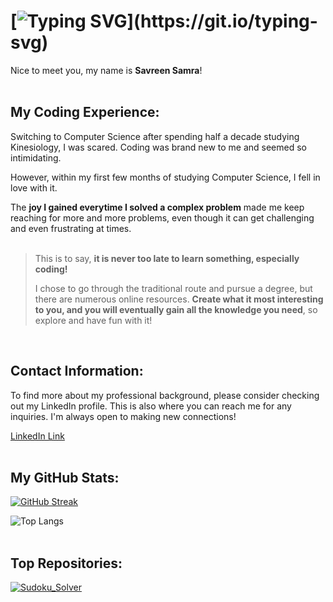 # [![Typing SVG](https://readme-typing-svg.demolab.com?font=Roboto+Mono&weight=700&size=22&letterSpacing=0.1rem&pause=1000&color=07952E&background=E4B4FF00&width=435&lines=Welcome!)](https://git.io/typing-svg)

Nice to meet you, my name is **Savreen Samra**!
<br>
<br>

## My Coding Experience: ##
Switching to Computer Science after spending half a decade studying Kinesiology, I was scared. Coding was brand new to me and seemed so intimidating. 

However, within my first few months of studying Computer Science, I fell in love with it. 

The **joy I gained everytime I solved a complex problem** made me keep reaching for more and more problems, even though it can get challenging and even frustrating at times.  
<br>

> This is to say, **it is never too late to learn something, especially coding!** 
>
> I chose to go through the traditional route and pursue a degree, but there are numerous online resources. **Create what it most interesting to you, and you will eventually gain all the knowledge you need**, so explore and have fun with it!
<br>

## Contact Information: ##
To find more about my professional background, please consider checking out my LinkedIn profile. This is also where you can reach me for any inquiries. I'm always open to making new connections!

[LinkedIn Link](https://www.linkedin.com/in/savreensamra/)
<br>
<br>

## My GitHub Stats:
[![GitHub Streak](https://streak-stats.demolab.com?user=SavreenSamra&theme=vue-dark)](https://git.io/streak-stats)  

![Top Langs](https://github-readme-stats.vercel.app/api/top-langs/?username=SavreenSamra&hide_progress=true&theme=vue-dark&card_width=495)
<br>
<br>  

## Top Repositories: 
[![Sudoku_Solver](https://github-readme-stats.vercel.app/api/pin/?username=SavreenSamra&repo=Sudoku_Solver)](https://github.com/anuraghazra/github-readme-stats) 
<br>
<br>
 





